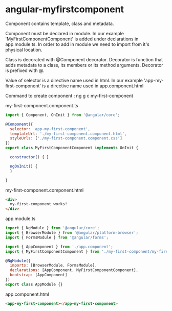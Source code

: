 # angular-myfirstcomponent

Component contains template, class and metadata.

Component must be declared in module. In our example 'MyFirstComponentComponent' is added under declarations in app.module.ts. In order to add in module we need to import from it's physical location.

Class is decorated with @Component decorator. Decorator is function that adds metadata to a class, its members or its method arguments. Decorator is prefixed with @.

Value of selector is a directive name used in html. In our example 'app-my-first-component' is a directive name used in app.component.html

Command to create component : ng g c my-first-component

my-first-component.component.ts

```js
import { Component, OnInit } from '@angular/core';

@Component({
  selector: 'app-my-first-component',
  templateUrl: './my-first-component.component.html',
  styleUrls: ['./my-first-component.component.css']
})
export class MyFirstComponentComponent implements OnInit {

  constructor() { }

  ngOnInit() {
  }

}
```

my-first-component.component.html

```html
<div>
  my-first-component works!
</div>
```

app.module.ts

```js
import { NgModule } from '@angular/core';
import { BrowserModule } from '@angular/platform-browser';
import { FormsModule } from '@angular/forms';

import { AppComponent } from './app.component';
import { MyFirstComponentComponent } from './my-first-component/my-first-component.component';

@NgModule({
  imports: [BrowserModule, FormsModule],
  declarations: [AppComponent, MyFirstComponentComponent],
  bootstrap: [AppComponent]
})
export class AppModule {}
```

app.component.html

```html
<app-my-first-component></app-my-first-component>
```

